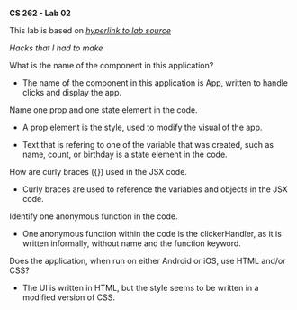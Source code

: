 **CS 262 - Lab 02**

This lab is based on [*hyperlink to lab source*](cs.calvin.edu/courses/cs/262/kvlinden/02management/lab.html)

*Hacks that I had to make*

What is the name of the component in this application?
* The name of the component in this application is App, written to handle clicks and display the app.

Name one prop and one state element in the code.
* A prop element is the style, used to modify the visual of the app.

* Text that is refering to one of the variable that was created, such as name, count, or birthday is a state element in the code.

How are curly braces ({}) used in the JSX code.
* Curly braces are used to reference the variables and objects in the JSX code.

Identify one anonymous function in the code.
* One anonymous function within the code is the clickerHandler, as it is written informally, without name and the function keyword.

Does the application, when run on either Android or iOS, use HTML and/or CSS?
* The UI is written in HTML, but the style seems to be written in a modified version of CSS.
